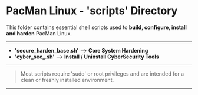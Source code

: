 # PacMan Linux - 'scripts' Directory 
This folder contains essential shell scripts used to **build, configure, install and harden** PacMan Linux.

---

- **'secure_harden_base.sh'** --> **Core System Hardening**
- **'cyber_sec_.sh'** --> **Install / Uninstall CyberSecurity Tools**

---


> Most scripts require 'sudo' or root privileges and are intended for a clean or freshly installed environment.

---

